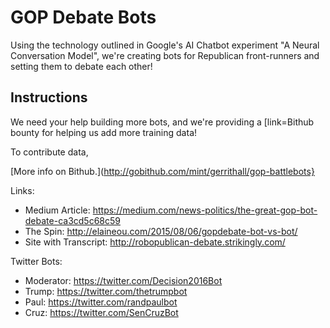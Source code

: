 # GOP Debate Bots
Using the technology outlined in Google's AI Chatbot experiment "A Neural Conversation Model", we're creating bots for Republican front-runners and setting them to debate each other!

## Instructions

We need your help building more bots, and we're providing a [link=Bithub bounty for helping us add more training data!  

To contribute data, 

[More info on Bithub.](http://gobithub.com/mint/gerrithall/gop-battlebots}

Links:
 - Medium Article: https://medium.com/news-politics/the-great-gop-bot-debate-ca3cd5c68c59
 - The Spin: http://elaineou.com/2015/08/06/gopdebate-bot-vs-bot/
 - Site with Transcript: http://robopublican-debate.strikingly.com/

Twitter Bots: 
 - Moderator: https://twitter.com/Decision2016Bot
 - Trump: https://twitter.com/thetrumpbot
 - Paul: https://twitter.com/randpaulbot
 - Cruz: https://twitter.com/SenCruzBot


